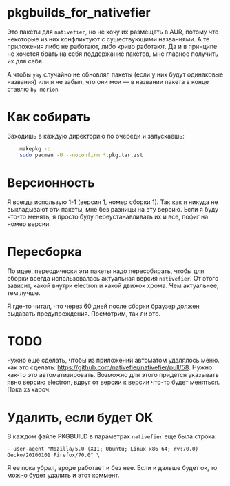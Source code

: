 # pkgbuilds_for_nativefier

Это пакеты для `nativefier`, но не хочу их размещать в AUR, потому что некоторые из них конфликтуют с существующими названиями. А те приложения либо не работают, либо криво работают. Да и в принципе не хочется брать на себя поддержание пакетов, мне главное получить их для себя.

А чтобы `yay` случайно не обновлял пакеты (если у них будут одинаковые названия) или я не забыл, что они мои — в названии пакета в конце ставлю `by-morion`

# Как собирать
Заходишь в каждую директорию по очереди и запускаешь:

```sh
    makepkg -c
    sudo pacman -U --noconfirm *.pkg.tar.zst
```

# Версионность
Я всегда использую 1-1 (версия 1, номер сборки 1).
Так как я никуда не выкладывают эти пакеты, мне без разницы на эту версию. Если я буду что-то менять, я просто буду переустанавливать их и все, пофиг на номер версии.

# Пересборка
По идее, переодически эти пакеты надо пересобирать, чтобы для сборки всегда использовалась актуальная версия `nativefier`. От этого зависит, какой внутри electron и какой движок хрома. Чем актуальнее, тем лучше.

Я где-то читал, что через 60 дней после сборки браузер должен выдавать предупреждения. Посмотрим, так ли это.

# TODO
нужно еще сделать, чтобы из приложений автоматом удалялось меню. как это сделать: https://github.com/nativefier/nativefier/pull/58. Нужно как-то это автоматизировать.
Возможно для этого придется указывать явно версию electron, вдруг от версии к версии что-то будет меняться. Пока хз кароч.

# Удалить, если будет ОК
В каждом файле PKGBUILD в параметрах `nativefier` еще была строка:

```--user-agent "Mozilla/5.0 (X11; Ubuntu; Linux x86_64; rv:70.0) Gecko/20100101 Firefox/70.0" \```

 Я ее пока убрал, вроде работает и без нее. Если и дальше будет ок, то можно будет удалить и этот коммент.